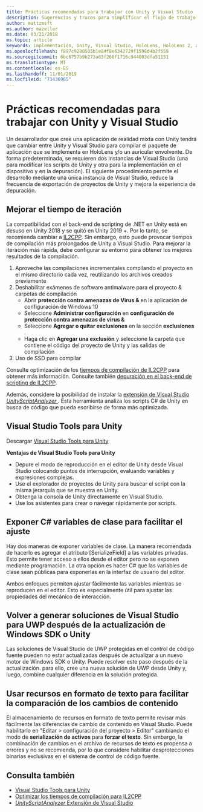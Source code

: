 ```yaml
---
title: Prácticas recomendadas para trabajar con Unity y Visual Studio
description: Sugerencias y trucos para simplificar el flujo de trabajo de creación de una aplicación de realidad mixta con Unity y Visual Studio.
author: mattzmsft
ms.author: mazeller
ms.date: 03/21/2018
ms.topic: article
keywords: implementación, Unity, Visual Studio, HoloLens, HoloLens 2, auriculares envolventes
ms.openlocfilehash: f897c9280505b1e84f8e6342729f1598d4b2f559
ms.sourcegitcommit: 6bc6757b9b273a63f260f1716c944603dfa51151
ms.translationtype: MT
ms.contentlocale: es-ES
ms.lasthandoff: 11/01/2019
ms.locfileid: "73436965"
---
```

# <a name="best-practices-for-working-with-unity-and-visual-studio"></a>Prácticas recomendadas para trabajar con Unity y Visual Studio

Un desarrollador que cree una aplicación de realidad mixta con Unity tendrá que cambiar entre Unity y Visual Studio para compilar el paquete de aplicación que se implementa en HoloLens y/o un auricular envolvente. De forma predeterminada, se requieren dos instancias de Visual Studio (una para modificar los scripts de Unity y otra para la implementación en el dispositivo y en la depuración). El siguiente procedimiento permite el desarrollo mediante una única instancia de Visual Studio, reduce la frecuencia de exportación de proyectos de Unity y mejora la experiencia de depuración.

## <a name="improving-iteration-time"></a>Mejorar el tiempo de iteración

La compatibilidad con el back-end de scripting de .NET en Unity está en desuso en Unity 2018 y se quitó en Unity 2019 +. Por lo tanto, se recomienda cambiar a [IL2CPP](https://docs.unity3d.com/Manual/IL2CPP.html). Sin embargo, esto puede provocar tiempos de compilación más prolongados de Unity a Visual Studio. Para mejorar la iteración más rápida, debe configurar su entorno para obtener los mejores resultados de la compilación.

1) Aproveche las compilaciones incrementales compilando el proyecto en el mismo directorio cada vez, reutilizando los archivos creados previamente
2) Deshabilitar exámenes de software antimalware para el proyecto & carpetas de compilación
   - Abrir **protección contra amenazas de Virus &** en la aplicación de configuración de Windows 10
   - Seleccione **Administrar configuración** en **configuración de protección contra amenazas de virus &**
   - Seleccione **Agregar o quitar exclusiones** en la sección **exclusiones** .
   - Haga clic en **Agregar una exclusión** y seleccione la carpeta que contiene el código del proyecto de Unity y las salidas de compilación
3) Uso de SSD para compilar

Consulte optimización de los [tiempos de compilación de IL2CPP](https://docs.unity3d.com/Manual/IL2CPP-OptimizingBuildTimes.html) para obtener más información. Consulte también [depuración en el back-end de scripting de IL2CPP](https://docs.unity3d.com/Manual/windowsstore-debugging-il2cpp.html).

Además, considere la posibilidad de instalar la [extensión de Visual Studio *UnityScriptAnalyzer* ](https://github.com/Microsoft/MixedRealityCompanionKit/tree/master/UnityScriptAnalyzer). Esta herramienta analiza los scripts C# de Unity en busca de código que pueda escribirse de forma más optimizada.

## <a name="visual-studio-tools-for-unity"></a>Visual Studio Tools para Unity

Descargar [Visual Studio Tools para Unity](https://docs.microsoft.com/visualstudio/cross-platform/getting-started-with-visual-studio-tools-for-unity?view=vs-2019)

**Ventajas de Visual Studio Tools para Unity**
* Depure el modo de reproducción en el editor de Unity desde Visual Studio colocando puntos de interrupción, evaluando variables y expresiones complejas.
* Use el explorador de proyectos de Unity para buscar el script con la misma jerarquía que se muestra en Unity.
* Obtenga la consola de Unity directamente en Visual Studio.
* Use los asistentes para crear o navegar rápidamente por scripts.

## <a name="expose-c-class-variables-for-easy-tuning"></a>Exponer C# variables de clase para facilitar el ajuste

Hay dos maneras de exponer variables de clase. La manera recomendada de hacerlo es agregar el atributo [SerializeField] a las variables privadas. Esto permite tener acceso a ellos desde el editor pero no se exponen mediante programación.  La otra opción es hacer C# que las variables de clase sean públicas para exponerlas en la interfaz de usuario del editor. 

Ambos enfoques permiten ajustar fácilmente las variables mientras se reproducen en el editor. Esto es especialmente útil para ajustar las propiedades del mecánico de interacción.

## <a name="regenerate-uwp-visual-studio-solutions-after-windows-sdk-or-unity-upgrade"></a>Volver a generar soluciones de Visual Studio para UWP después de la actualización de Windows SDK o Unity

Las soluciones de Visual Studio de UWP protegidas en el control de código fuente pueden no estar actualizadas después de actualizar a un nuevo motor de Windows SDK o Unity. Puede resolver este paso después de la actualización. para ello, cree una nueva solución de UWP desde Unity y, luego, combine cualquier diferencia en la solución protegida.

## <a name="use-text-format-assets-for-easy-comparison-of-content-changes"></a>Usar recursos en formato de texto para facilitar la comparación de los cambios de contenido

El almacenamiento de recursos en formato de texto permite revisar más fácilmente las diferencias de cambio de contenido en Visual Studio. Puede habilitarlo en "Editar > configuración del proyecto > Editor" cambiando el modo de **serialización de activos** para **forzar el texto**. Sin embargo, la combinación de cambios en el archivo de recursos de texto es propensa a errores y no se recomienda, por lo que considere habilitar desprotecciones binarias exclusivas en el sistema de control de código fuente.

## <a name="see-also"></a>Consulta también
- [Visual Studio Tools para Unity](https://visualstudiogallery.msdn.microsoft.com/8d26236e-4a64-4d64-8486-7df95156aba9)
- [Optimizar los tiempos de compilación para IL2CPP](https://docs.unity3d.com/Manual/IL2CPP-OptimizingBuildTimes.html)
- [*UnityScriptAnalyzer* Extensión de Visual Studio](https://github.com/Microsoft/MixedRealityCompanionKit/tree/master/UnityScriptAnalyzer)